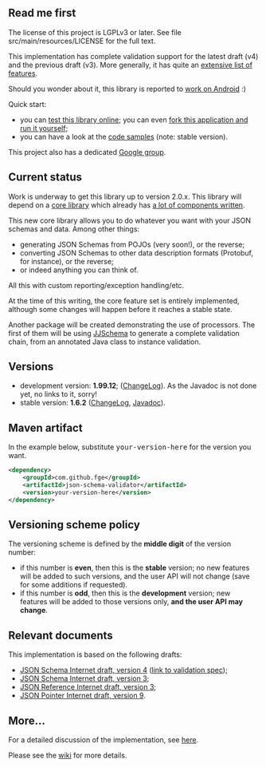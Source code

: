 <h2>Read me first</h2>

<p>The license of this project is LGPLv3 or later. See file src/main/resources/LICENSE for the full
text.</p>

<p>This implementation has complete validation support for the latest draft (v4) and the previous
draft (v3). More generally, it has quite an <a
href="https://github.com/fge/json-schema-validator/wiki/Features">extensive list of features</a>.<p>

<p>Should you wonder about it, this library is reported to <a
href="http://stackoverflow.com/questions/14511468/java-android-validate-string-json-against-string-schema">work
on Android</a> :)</p>

<p>Quick start:</p>

<ul>
    <li>you can <a href="http://json-schema-validator.herokuapp.com">test this library online</a>;
    you can even <a href="https://github.com/fge/json-schema-validator-demo">fork this application
    and run it yourself</a>;</li>
    <li>you can have a look at the <a
    href="http://fge.github.com/json-schema-validator/stable/index.html?org/eel/kitchen/jsonschema/examples/package-summary.html">code
    samples</a> (note: stable version).</li>
</ul>


<p>This project also has a dedicated <a
href="https://groups.google.com/forum/?fromgroups#!forum/json-schema-validator">Google
group</a>.</p>

<h2>Current status</h2>

<p>Work is underway to get this library up to version 2.0.x. This library will depend on a <a
href="https://github.com/fge/json-schema-core">core library</a> which already has <a
href="https://github.com/fge/json-schema-core/wiki/Architecture">a lot of components
written</a>.</p>

<p>This new core library allows you to do whatever you want with your JSON schemas and data. Among
other things:</p>

<ul>
    <li>generating JSON Schemas from POJOs (very soon!), or the reverse;</li>
    <li>converting JSON Schemas to other data description formats (Protobuf, for instance), or the
    reverse;</li>
    <li>or indeed anything you can think of.</li>
</ul>

<p>All this with custom reporting/exception handling/etc.</p>

<p>At the time of this writing, the core feature set is entirely implemented, although some changes
will happen before it reaches a stable state.</p>

<p>Another package will be created demonstrating the use of processors. The first of them will be
using <a href="https://github.com/reinert/JJSchema">JJSchema</a> to generate a complete validation
chain, from an annotated Java class to instance validation.</p>

<h2>Versions</h2>

<ul>
    <li>development version: <b>1.99.12</b>; (<a
    href="https://github.com/fge/json-schema-validator/wiki/ChangeLog.devel">ChangeLog</a>). As the
    Javadoc is not done yet, no links to it, sorry!</li>
    <li>stable version: <b>1.6.2</b> (<a
    href="https://github.com/fge/json-schema-validator/wiki/ChangeLog.stable">ChangeLog</a>, <a
    href="http://fge.github.com/json-schema-validator/stable/index.html">Javadoc</a>).</li>
</ul>

<h2>Maven artifact</h2>

<p>In the example below, substitute <tt>your-version-here</tt> for the version you want.</p>

```xml
<dependency>
    <groupId>com.github.fge</groupId>
    <artifactId>json-schema-validator</artifactId>
    <version>your-version-here</version>
</dependency>
```

<h2>Versioning scheme policy</h2>

<p>The versioning scheme is defined by the <b>middle digit</b> of the version number:</p>

* if this number is <b>even</b>, then this is the <b>stable</b> version; no new features will be
  added to such versions, and the user API will not change (save for some additions if requested).
* if this number is <b>odd</b>, then this is the <b>development</b> version; new features will be
  added to those versions only, <b>and the user API may change</b>.

<h2>Relevant documents</h2>

<p>This implementation is based on the following drafts:</p>

* <a href="http://tools.ietf.org/html/draft-zyp-json-schema-04">JSON Schema Internet draft, version
  4</a> (<a href="http://tools.ietf.org/html/draft-fge-json-schema-validation-00">link to validation
  spec</a>);
* <a href="http://tools.ietf.org/html/draft-zyp-json-schema-03">JSON Schema Internet draft, version
  3</a>;
* <a href="http://tools.ietf.org/html/draft-pbryan-zyp-json-ref-03">JSON Reference Internet draft,
  version 3</a>;
* <a href="http://tools.ietf.org/html/draft-ietf-appsawg-json-pointer-09">JSON Pointer Internet
  draft, version 9</a>.

<h2>More...</h2>

<p>For a detailed discussion of the implementation, see <a
href="https://github.com/fge/json-schema-validator/wiki/Status">here</a>.</p>

<p>Please see the <a href="https://github.com/fge/json-schema-validator/wiki/">wiki</a> for more
details.</p>

